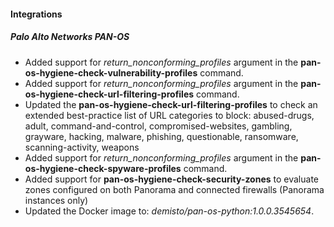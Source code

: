 
#### Integrations

##### Palo Alto Networks PAN-OS

- Added support for *return_nonconforming_profiles* argument in the **pan-os-hygiene-check-vulnerability-profiles** command.
- Added support for *return_nonconforming_profiles* argument in the **pan-os-hygiene-check-url-filtering-profiles** command.
- Updated the **pan-os-hygiene-check-url-filtering-profiles** to check an extended best-practice list of URL categories to block: abused-drugs, adult, command-and-control, compromised-websites, gambling, grayware, hacking, malware, phishing, questionable, ransomware, scanning-activity, weapons
- Added support for *return_nonconforming_profiles* argument in the **pan-os-hygiene-check-spyware-profiles** command.
- Added support for **pan-os-hygiene-check-security-zones** to evaluate zones configured on both Panorama and connected firewalls (Panorama instances only)
- Updated the Docker image to: *demisto/pan-os-python:1.0.0.3545654*.
